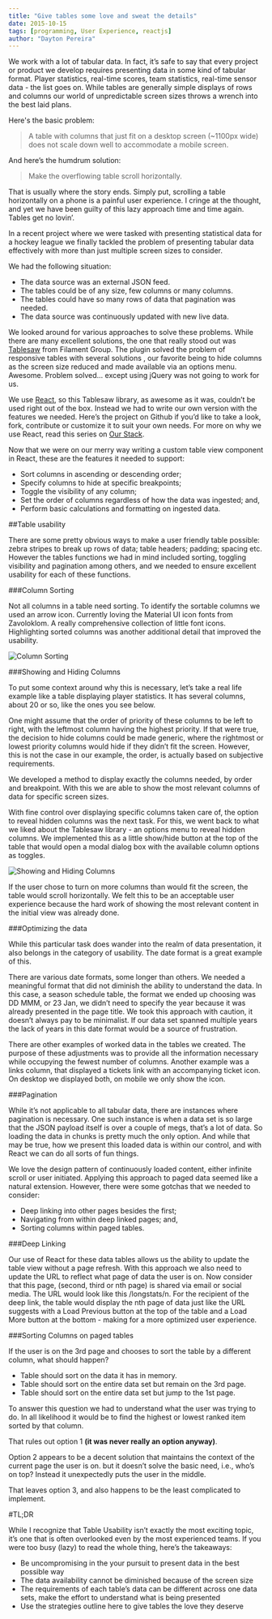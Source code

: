 ```yaml
---
title: "Give tables some love and sweat the details"
date: 2015-10-15
tags: [programming, User Experience, reactjs]
author: "Dayton Pereira"
---
```


We work with a lot of tabular data. In fact, it’s safe to say that every project or product we develop requires presenting data in some kind of tabular format. Player statistics, real-time scores, team statistics, real-time sensor data - the list goes on. While tables are generally simple displays of rows and columns our world of unpredictable screen sizes throws a wrench into the best laid plans.

Here's the basic problem:

> A table with columns that just fit on a desktop screen (~1100px wide) does not scale down well to accommodate a mobile screen.

And here’s the humdrum solution:

>Make the overflowing table scroll horizontally.

That is usually where the story ends. Simply put, scrolling a table horizontally on a phone is a painful user experience. I cringe at the thought, and yet we have been guilty of this lazy approach time and time again. Tables get no lovin’.

In a recent project where we were tasked with presenting statistical data for a hockey league we finally tackled the problem of presenting tabular data effectively with more than just multiple screen sizes to consider.

We had the following situation:

* The data source was an external JSON feed.
* The tables could be of any size, few columns or many columns.
* The tables could have so many rows of data that pagination was needed.
* The data source was continuously updated with new live data.

We looked around for various approaches to solve these problems. While there are many excellent solutions, the one that really stood out was [Tablesaw](https://github.com/filamentgroup/tablesaw) from Filament Group. The plugin solved the problem of responsive tables with several solutions , our favorite being to hide columns as the screen size reduced and made available via an options menu. Awesome. Problem solved... except using jQuery was not going to work for us.

We use [React](https://facebook.github.io/react/), so this Tablesaw library, as awesome as it was, couldn’t be used right out of the box. Instead we had to write our own version with the features we needed. Here’s the project on Github if you’d like to take a look, fork, contribute or customize it to suit your own needs. For more on why we use React, read this series on [Our Stack](/about.html).

Now that we were on our merry way writing a custom table view component in React, these are the features it needed to support:

* Sort columns in ascending or descending order;
* Specify columns to hide at specific breakpoints;
* Toggle the visibility of any column;
* Set the order of columns regardless of how the data was ingested; and,
* Perform basic calculations and formatting on ingested data.

##Table usability

There are some pretty obvious ways to make a user friendly  table possible:  zebra stripes to break up rows of data; table headers; padding; spacing etc. However the tables functions we had in mind included sorting, toggling visibility and pagination among others, and we needed to ensure excellent usability for each of these functions. 

###Column Sorting

Not all columns in a table need sorting.  To identify the sortable columns we used an arrow icon.  Currently loving the Material UI icon fonts from Zavoloklom. A really comprehensive collection of little font icons. Highlighting sorted columns was another additional detail that improved the usability.

![Column Sorting](/images/blogs/table-love/tables-love-sorting.jpg)

###Showing and Hiding Columns

To put some context around why this is necessary, let’s take a real life example like a table displaying player statistics. It has several columns, about 20 or so, like the ones you see below.

One might assume that the order of priority of these columns to be left to right, with the leftmost column having the highest priority.  If that were true, the decision to hide columns could be made generic, where the rightmost or lowest priority columns would hide if they didn’t fit the screen. However, this is not the case in our example, the order, is actually based on subjective requirements.

We developed a method to display exactly the columns needed, by order and breakpoint. With this we are able to show the most relevant columns of data for specific screen sizes.

With fine control over displaying specific columns taken care of, the option to reveal hidden columns was the next task. For this, we went back to what we liked about the Tablesaw library - an options menu to reveal hidden columns. We implemented this as a little show/hide button at the top of the table that would open a modal dialog box with the available column  options as toggles.

![Showing and Hiding Columns](/images/blogs/table-love/tables-love-filters.gif)

If the user chose to turn on more columns than would fit the screen, the table would scroll horizontally. We felt this to be an acceptable user experience because the hard work of showing the most relevant content in the initial view was already done.

###Optimizing the data

While this particular task does wander into the realm of data presentation, it also  belongs in the category of usability. The date format is a great example of this.

There are various date formats, some longer than others. We needed a meaningful format that did not diminish the ability to understand the data. In this case, a season schedule table,  the format we ended up choosing was DD MMM, or 23 Jan, we didn’t need to specify the year because it was already presented in the page title. We took this approach with caution, it doesn’t always pay to be minimalist. If our data set spanned multiple years the lack of years in this date format would be a source of frustration.

There are other examples of worked data  in the tables we created.  The purpose of these adjustments was to provide all the information necessary while occupying the fewest number of columns. Another example was a links column, that displayed a tickets link with an accompanying ticket icon. On desktop we displayed both, on mobile we only show the icon. 

###Pagination

While it’s not applicable to all tabular data, there are instances where pagination is necessary. One such instance is when a data set is so large that the JSON payload itself is over a couple of megs, that’s a lot of data. So loading the data in chunks is pretty much the only option. And while that may be true, how we present this loaded data is within our control, and with React we can do all sorts of fun things. 

We love the design pattern of continuously loaded content, either infinite scroll or user initiated. Applying this approach to paged  data seemed like a natural extension. However, there were some gotchas that we needed to consider:

* Deep linking into other pages besides the first;
* Navigating from within deep linked pages; and,
* Sorting columns within paged tables.

###Deep Linking

Our use of React for these data tables allows us the ability to update the table view without a page refresh. With this approach we also need to update the URL to reflect what page of data the user is on. Now consider that this page, (second, third or nth page) is shared via email or social media. The URL would look like this /longstats/n. For the recipient of the deep link, the table would display the nth page of data just like the URL suggests with a Load Previous button at the top of the table and a Load More button at the bottom - making for a more optimized user experience.


###Sorting Columns on paged tables

If the user is on the 3rd page and chooses to sort the table by a different column, what should happen?

* Table should sort on the data it has in memory.
* Table should sort on the entire data set but remain on the 3rd page.
* Table should sort on the entire data set but jump to the 1st page.

To answer this question we had to understand what the user was trying to do. In all likelihood it would be to find the highest or lowest ranked item sorted by that column.

That rules out option 1 **(it was never really an option anyway)**.

Option 2 appears to be a decent solution that maintains the context of the current page the user is on. but it doesn’t solve the basic need, i.e., who’s on top? Instead it unexpectedly puts the user in the middle.

That leaves option 3, and also happens to be the least complicated to implement.

#TL;DR

While I recognize that Table Usability isn’t exactly the most exciting topic, it’s one that is often overlooked even by the most experienced teams. If you were too busy (lazy) to read the whole thing, here’s the takeaways:

* Be uncompromising in the your pursuit to present data in the best possible way
* The data availability cannot be diminished because of the screen size
* The requirements of each table’s data can be different across one data sets, make the effort to understand what is being presented
* Use the strategies outline here to give tables the love they deserve



